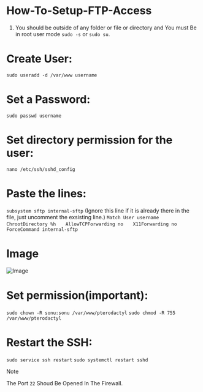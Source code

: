 # How-To-Setup-FTP-Access

1. You should be outside of any folder or file or  directory and You must Be in root user mode ``sudo -s`` or ``sudo su``.

# Create User:
```sudo useradd -d /var/www username```

# Set a Password:
```sudo passwd username```

# Set directory permission for the user:
```nano /etc/ssh/sshd_config```

# Paste the lines:
```subsystem sftp internal-sftp``` (Ignore this line if it is already there in the file, just uncomment the exsisting line.)
```Match User username```
```   ChrootDirectory %h```
```   AllowTCPForwarding no```
```   X11Forwarding no```
```   ForceCommand internal-sftp```

# Image
![Image](https://github.com/How2MCoffc/sftp-setup/assets/148950446/036215e0-3976-49d9-9da1-879dff28139a)

# Set permission(important):
```sudo chown -R sonu:sonu /var/www/pterodactyl```
```sudo chmod -R 755 /var/www/pterodactyl```

# Restart the SSH:
```sudo service ssh restart```
```sudo systemctl restart sshd```



> [!NOTE]
> The Port `22` Shoud Be Opened In The Firewall.
